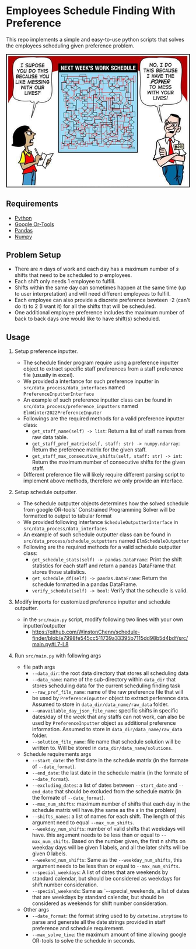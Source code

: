 # Employees Schedule Finding With Preference
This repo implements a simple and easy-to-use python scripts that solves the employees scheduling given preference problem.

![schedule](https://raw.githubusercontent.com/WinstonChenn/schedule-finder/main/cartoon.jpeg)
## Requirements
- [Python](https://www.python.org/)
- [Google Or-Tools](https://developers.google.com/optimization)
- [Pandas](https://pandas.pydata.org/)
- [Numpy](https://numpy.org/)
## Problem Setup
- There are <i>n</i> days of work and each day has a maximum number of <i>s</i> shifts that need to be scheduled to <i>p</i> employees. 
- Each shift only needs 1 employee to fulfill. 
- Shifts within the same day can sometimes happen at the same time (up to user interpretation) and will need different employees to fulfill. 
- Each employee can also provide a discrete preference bewteen -2 (can't do it) to 2 (I want it) for all the shifts that will be scheduled. 
- One additional employee preference includes the maximum number of back to back days one would like to have shift(s) scheduled.


## Usage
1. Setup preference inputter. 
    - The schedule finder program require using a preference inputter object to extract specific staff preferences from a staff preference file (usually in excel). 
    - We provided a interfance for such preference inputter in `src/data_process/data_interfaces` named `PreferenceInputterInterface`
    - An example of such preference inputter class can be found in `src/data_process/preference_inputters` named `ElmWinter2022PreferenceInputer`
    - Followings are the required methods for a valid preference inputter class:
        - `get_staff_name(self) -> list`: Return a list of staff names from raw data table.
        - `get_staff_pref_matrix(self, staff: str) -> numpy.ndarray`: Return the preference matrix for the given staff.
        - `get_staff_max_consecutive_shifts(self, staff: str) -> int`: Return the maximum number of consecutive shifts for the given staff.
    - Different preference file will likely require different parsing script to implement above methods, therefore we only provide an interface. 
2. Setup schedule outputter.
    - The schedule outputter objects determines how the solved schedule from google OR-tools' Constrained Programming Solver will be formatted to output to tabular format
    - We provided following interfance `ScheduleOutputterInterface` in `src/data_process/data_interfaces`
    - An example of such schedule outputter class can be found in `src/data_process/schedule_outputters` named `ElmScheduleOutputter`
    - Following are the required methods for a valid schedule outputter class:
        - `get_schedule_stats(self) -> pandas.DataFrame`: Print the shift statistics for each staff and return a pandas DataFrame that stores those statistics.
        - `get_schedule_df(self) -> pandas.DataFrame`: Return the schedule formatted in a pandas DataFrame.
        - `verify_schedule(self) -> bool`: Verify that the scheudle is valid.

3. Modify imports for customized preference inputter and schedule outputter.
    - in the `src/main.py` script, modify following two lines with your own inputter/outputter
        - https://github.com/WinstonChenn/schedule-finder/blob/e7998fe545cc511739a33395b7115dd98b5d4bdf/src/main.py#L7-L8

4. Run `src/main.py` with following args
    - file path args
        - `--data_dir`: the root data directory that stores all scheduling data
        - `--data_name`: name of the sub-directory within `data_dir` that stores scheduling data for the current scheduling finding task
        - `--raw_pref_file_name`: name of the raw preference file that will be used by `PreferenceInputter` object to extract perference data. Assumed to store in `data_dir/data_name/raw_data` folder.
        - `--unavailable_day_json_file_name`: specific shifts in specific dates/day of the week that any staffs can not work, can also be used by `PreferenceInputter` object as additional preference information. Assumed to store in `data_dir/data_name/raw_data` folder.
        - `--solution_file_name`: file name that schedule solution will be written to. Will be stored in `data_dir/data_name/solutions`.
    - Schedule requirements args
        - `--start_date`: the first date in the schedule matrix (in the formate of `--date_format`).
        - `--end_date`: the last date in the schedule matrix (in the formate of `--date_format`).
        - `--excluding_dates`: a list of dates between `--start_date` and `--end_date` that should be excluded from the schedule matrix (in the formate of `--date_format`).
        - `--max_num_shifts`: maximum number of shifts that each day in the schedule matrix will have.(the same as the <i>s</i> in the problem)
        - `--shifts_names`: a list of names for each shift. The length of this argument need to equal `--max_num_shifts`.
        - `--weekday_num_shifts`: number of valid shifts that weekdays will have. this argument needs to be less than or equal to `--max_num_shifts`. Based on the number given, the first n shifts on weekday days will be given 1 labels, and all the later shifts will be given 0 labels. 
        - `--weekend_num_shifts`: Same as the `--weekday_num_shifts`, this argument needs to be less than or equal to `--max_num_shifts`. 
        - `--special_weekdays`: A list of dates that are weekends by standard calendar, but should be considered as weekdays for shift number consideration.
        - `--special_weekends`: Same as `--special_weekends, a list of dates that are weekdays by standard calendar, but should be considered as weekends for shift number consideration.
    - Other args
        - `--date_format`: the format string used to by `datetime.strptime` to parse and generate all the date strings provided in staff preference and schedule requirement.
        - `--max_solve_time`: the maximum amount of time allowing google OR-tools to solve the schedule in seconds.